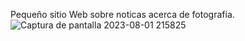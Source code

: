 Pequeño sitio Web sobre noticas acerca de fotografía.
![Captura de pantalla 2023-08-01 215825](https://github.com/Daniel17799/Daniel17799_sobreUnaLente.github.io/assets/118411965/d605154d-106c-4aae-abf5-8034a255d368)
